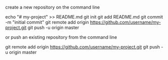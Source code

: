 create a new repository on the command line

  echo "# my-project" >> README.md
  git init
  git add README.md
  git commit -m "initial commit"
  git remote add origin https://github.com/username/my-project.git
  git push -u origin master

or push an existing repository from the command line

  git remote add origin https://github.com/username/my-project.git
  git push -u origin master
